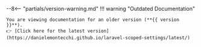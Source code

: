 --8<-- "partials/version-warning.md"
!!! warning "Outdated Documentation"

    You are viewing documentation for an older version (**{{ version }}**).  
    👉 [Click here for the latest version](https://danielemontecchi.github.io/laravel-scoped-settings/latest/)
